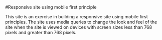 #Responsive site using mobile first principle

This site is an exercise in building a responsive site using 
mobile first principles. The site uses media queries to change the look and feel of the site when the site is viewed on devices with screen sizes less than 768 pixels and greater than 768 pixels.